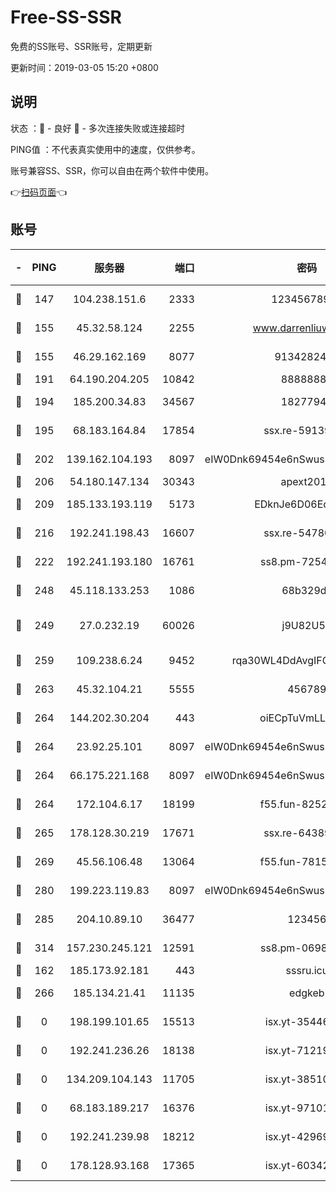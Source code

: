 # Free-SS-SSR

免费的SS账号、SSR账号，定期更新

更新时间：2019-03-05 15:20 +0800

## 说明

状态     ：🙂 - 良好 🙁 - 多次连接失败或连接超时

PING值   ：不代表真实使用中的速度，仅供参考。

账号兼容SS、SSR，你可以自由在两个软件中使用。

👉[扫码页面](https://liesauer.github.io/free-ss-ssr.github.io/)👈

## 账号

|-|PING|服务器|端口|密码|加密方式|区域|
|:----:|:----:|:-----:|-----:|:----:|:----:|:----:|
|🙂|147|104.238.151.6|2333|12345678900|aes-256-cfb|JP|
|🙂|155|45.32.58.124|2255|www.darrenliuwei.com|aes-256-cfb|JP|
|🙂|155|46.29.162.169|8077|9134282479|aes-256-cfb|RU|
|🙂|191|64.190.204.205|10842|88888888|rc4-md5|US|
|🙂|194|185.200.34.83|34567|18277940|aes-256-cfb|US|
|🙂|195|68.183.164.84|17854|ssx.re-59139311|aes-256-cfb|US|
|🙂|202|139.162.104.193|8097|eIW0Dnk69454e6nSwuspv9DmS201tQ0D|aes-256-cfb|JP|
|🙂|206|54.180.147.134|30343|apext2019|chacha20|KR|
|🙂|209|185.133.193.119|5173|EDknJe6D06EoWDaw|aes-256-cfb|US|
|🙂|216|192.241.198.43|16607|ssx.re-54780207|aes-256-cfb|US|
|🙂|222|192.241.193.180|16761|ss8.pm-72545882|aes-256-cfb|US|
|🙂|248|45.118.133.253|1086|68b329da|aes-256-cfb|SG|
|🙂|249|27.0.232.19|60026|j9U82U53|xchacha20-ietf-poly1305|HK|
|🙂|259|109.238.6.24|9452|rqa30WL4DdAvgIFG6Fs3znzTa|aes-256-cfb|FR|
|🙂|263|45.32.104.21|5555|456789|aes-256-cfb|SG|
|🙂|264|144.202.30.204|443|oiECpTuVmLLxk4Ts|aes-256-cfb|US|
|🙂|264|23.92.25.101|8097|eIW0Dnk69454e6nSwuspv9DmS201tQ0D|aes-256-cfb|US|
|🙂|264|66.175.221.168|8097|eIW0Dnk69454e6nSwuspv9DmS201tQ0D|aes-256-cfb|US|
|🙂|264|172.104.6.17|18199|f55.fun-82524174|aes-256-cfb|US|
|🙂|265|178.128.30.219|17671|ssx.re-64389778|aes-256-cfb|SG|
|🙂|269|45.56.106.48|13064|f55.fun-78155284|aes-256-cfb|US|
|🙂|280|199.223.119.83|8097|eIW0Dnk69454e6nSwuspv9DmS201tQ0D|aes-256-cfb|US|
|🙂|285|204.10.89.10|36477|123456|aes-256-cfb|US|
|🙂|314|157.230.245.121|12591|ss8.pm-06983018|aes-256-cfb|SG|
|🙂|162|185.173.92.181|443|sssru.icu|rc4-md5|RU|
|🙂|266|185.134.21.41|11135|edgkeb|aes-256-cfb|GB|
|🙁|0|198.199.101.65|15513|isx.yt-35446579|aes-256-cfb|US|
|🙁|0|192.241.236.26|18138|isx.yt-71219423|aes-256-cfb|US|
|🙁|0|134.209.104.143|11705|isx.yt-38510096|aes-256-cfb|SG|
|🙁|0|68.183.189.217|16376|isx.yt-97101614|aes-256-cfb|SG|
|🙁|0|192.241.239.98|18212|isx.yt-42969531|aes-256-cfb|US|
|🙁|0|178.128.93.168|17365|isx.yt-60342023|aes-256-cfb|SG|
